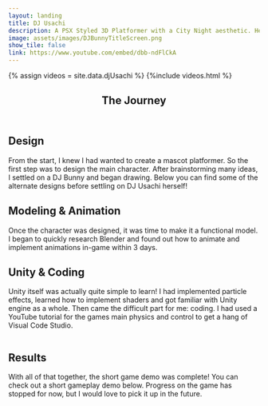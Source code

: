 ```yaml
---
layout: landing
title: DJ Usachi
description: A PSX Styled 3D Platformer with a City Night aesthetic. Help Usachi try to collect all of her missing vinyls!
image: assets/images/DJBunnyTitleScreen.png
show_tile: false
link: https://www.youtube.com/embed/dbb-ndFlCkA
---
```

{% assign videos = site.data.djUsachi %}
{%include videos.html %}

<!-- One -->
<section id="one">
    <div class="inner">
        <header class="major">
            <h1>The Journey</h1>
        </header>
        <h2 id="design">Design</h2>
        <p>From the start, I knew I had wanted to create a mascot platformer. So the first step was to design the main character. After brainstorming many ideas, I settled on a DJ Bunny and began drawing. Below you can find some of the alternate designs before settling on DJ Usachi herself!</p>
        <h2 id="modeling">Modeling & Animation</h2>
        <p>Once the character was designed, it was time to make it a functional model. I began to quickly research Blender and found out how to animate and implement animations in-game within 3 days.</p>
        <h2 id="coding">Unity & Coding</h2>
        <p>Unity itself was actually quite simple to learn! I had implemented particle effects, learned how to implement shaders and got familiar with Unity engine as a whole. Then came the difficult part for me: coding. I had used a YouTube tutorial for the games main physics and control to get a hang of Visual Code Studio. </p>
        <div class="box alt">
            <div class="row uniform">
                <div class="4u"><span class="image fit"><img src="{% link assets/images/games/djusachi/UnityUsachi.png %}" alt="" /></span></div>
                <div class="4u"><span class="image fit"><img src="{% link assets/images/games/djusachi/UnityUsachi_2.png %}" alt="" /></span></div>
            </div>
        </div>
        <h2 id="results">Results</h2>
        <p>With all of that together, the short game demo was complete! You can check out a short gameplay demo below. Progress on the game has stopped for now, but I would love to pick it up in the future.</p>
    </div>
<section>